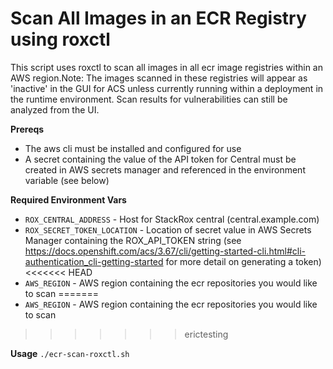 # Scan All Images in an ECR Registry using roxctl

This script uses roxctl to scan all images in all ecr image registries within an AWS region.Note: The images scanned in these registries will appear as 'inactive' in the GUI for ACS unless currently running within a deployment in the runtime environment. Scan results for vulnerabilities can still be analyzed from the UI. 

**Prereqs**
* The aws cli must be installed and configured for use
* A secret containing the value of the API token for Central must be created in AWS secrets manager and referenced in the environment variable (see below) 

**Required Environment Vars**
* `ROX_CENTRAL_ADDRESS` - Host for StackRox central (central.example.com)
* `ROX_SECRET_TOKEN_LOCATION` - Location of secret value in AWS Secrets Manager containing the ROX_API_TOKEN string (see https://docs.openshift.com/acs/3.67/cli/getting-started-cli.html#cli-authentication_cli-getting-started for more detail on generating a token) 
<<<<<<< HEAD
* `AWS_REGION` - AWS region containing the ecr repositories you would like to scan
=======
*  `AWS_REGION` - AWS region containing the ecr repositories you would like to scan
>>>>>>> erictesting

**Usage**
`./ecr-scan-roxctl.sh`

